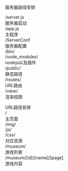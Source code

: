 服务器路径安排

/server.js  
	服务器启动  
/app.js  
	主程序  
/ServerConf  
	服务器配置  
/bin/  
/node_modules/  
	nodejs以及插件  
/public/  
	静态路径  
/routes/  
	URL路由  
/view/  
	渲染视图  
  
URL路径安排  
/  
	主页面  
/img/  
/js/  
/css/  
	对应资源  
/museum/  
	游戏列表  
/museum/[id]/[name]/[page]  
	游戏内容  
